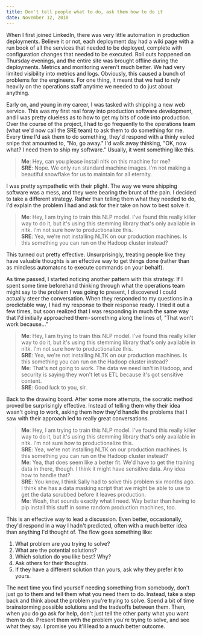 ```yaml
---
title: Don't tell people what to do, ask them how to do it
date: November 12, 2018
---
```


When I first joined LinkedIn, there was very little automation in production deployments. Believe it or not, each deployment day had a wiki page with a run book of all the services that needed to be deployed, complete with configuration changes that needed to be executed. Roll outs happened on Thursday evenings, and the entire site was brought offline during the deployments. Metrics and monitoring weren't much better. We had very limited visibility into metrics and logs. Obviously, this caused a bunch of problems for the engineers. For one thing, it meant that we had to rely heavily on the operations staff anytime we needed to do just about anything.

Early on, and young in my career, I was tasked with shipping a new web service. This was my first real foray into production software development, and I was pretty clueless as to how to get my bits of code into production. Over the course of the project, I had to go frequently to the operations team (what we'd now call the SRE team) to ask them to do something for me. Every time I'd ask them to do something, they'd respond with a thinly veiled snipe that amounted to, "No, go away." I'd walk away thinking, "OK, now what? I need them to ship my software." Usually, it went something like this.

> **Me**: Hey, can you please install nltk on this machine for me?  
**SRE**: Nope. We only run standard machine images. I'm not making a beautiful snowflake for us to maintain for all eternity.

I was pretty sympathetic with their plight. The way we were shipping software was a mess, and they were bearing the brunt of the pain. I decided to take a different strategy. Rather than telling them what they needed to do, I'd explain the problem I had and ask for their take on how to best solve it.

> **Me**: Hey, I am trying to train this NLP model. I've found this really killer way to do it, but it's using this stemming library that's only available in nltk. I'm not sure how to productionalize this.  
**SRE**: Yea, we're not installing NLTK on our production machines. Is this something you can run on the Hadoop cluster instead?

This turned out pretty effective. Unsurprisingly, treating people like they have valuable thoughts is an effective way to get things done (rather than as mindless automatons to execute commands on your behalf).

As time passed, I started noticing another pattern with this strategy. If I spent some time beforehand thinking through what the operations team might say to the problem I was going to present, I discovered I could actually steer the conversation. When they responded to my questions in a predictable way, I had my response to their response ready. I tried it out a few times, but soon realized that I was responding in much the same way that I'd initially approached them - something along the lines of, "That won't work because..."

> **Me**: Hey, I am trying to train this NLP model. I've found this really killer way to do it, but it's using this stemming library that's only available in nltk. I'm not sure how to productionalize this.  
**SRE**: Yea, we're not installing NLTK on our production machines. Is this something you can run on the Hadoop cluster instead?  
**Me**: That's not going to work. The data we need isn't in Hadoop, and security is saying they won't let us ETL because it's got sensitive content.  
**SRE**: Good luck to you, sir.

Back to the drawing board. After some more attempts, the socratic method proved be surprisingly effective. Instead of telling them why their idea wasn't going to work, asking them how they'd handle the problems that I saw with their approach led to really great conversations.

> **Me**: Hey, I am trying to train this NLP model. I've found this really killer way to do it, but it's using this stemming library that's only available in nltk. I'm not sure how to productionalize this.  
**SRE**: Yea, we're not installing NLTK on our production machines. Is this something you can run on the Hadoop cluster instead?  
**Me**: Yea, that does seem like a better fit. We'd have to get the training data in there, though. I think it might have sensitive data. Any idea how to handle that?  
**SRE**: You know, I think Sally had to solve this problem six months ago. I think she has a data masking script that we might be able to use to get the data scrubbed before it leaves production.  
**Me**: Woah, that sounds exactly what I need. Way better than having to pip install this stuff in some random production machines, too.

This is an effective way to lead a discussion. Even better, occasionally, they'd respond in a way I hadn't predicted, often with a much better idea than anything I'd thought of. The flow goes something like:

1. What problem are you trying to solve?
2. What are the potential solutions?
3. Which solution do you like best? Why?
4. Ask others for their thoughts.
5. If they have a different solution than yours, ask why they prefer it to yours.

The next time you find yourself needing something from somebody, don't just go to them and tell them what you need them to do. Instead, take a step back and think about the problem you're trying to solve. Spend a bit of time brainstorming possible solutions and the tradeoffs between them. Then, when you do go ask for help, don't just tell the other party what you want them to do. Present them with the problem you're trying to solve, and see what they say. I promise you it'll lead to a much better outcome.